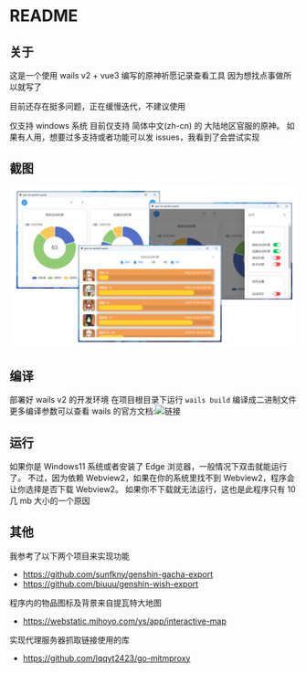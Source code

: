 # README

## 关于

这是一个使用 wails v2 + vue3 编写的原神祈愿记录查看工具
因为想找点事做所以就写了

目前还存在挺多问题，正在缓慢迭代，不建议使用

仅支持 windows 系统
目前仅支持 简体中文(zh-cn) 的 大陆地区官服的原神。
如果有人用，想要过多支持或者功能可以发 issues，我看到了会尝试实现

## 截图

![截图](https://raw.githubusercontent.com/HumXC/give-me-genshin-gacha/main/doc/1.png)

## 编译

部署好 wails v2 的开发环境
在项目根目录下运行 `wails build` 编译成二进制文件
更多编译参数可以查看 wails 的官方文档:![链接](https://wails.io/zh-Hans/docs/reference/cli#构建)

## 运行

如果你是 Windows11 系统或者安装了 Edge 浏览器，一般情况下双击就能运行了。
不过，因为依赖 Webview2，如果在你的系统里找不到 Webview2，程序会让你选择是否下载 Webview2。
如果你不下载就无法运行，这也是此程序只有 10 几 mb 大小的一个原因

## 其他

我参考了以下两个项目来实现功能

-   https://github.com/sunfkny/genshin-gacha-export
-   https://github.com/biuuu/genshin-wish-export

程序内的物品图标及背景来自提瓦特大地图

-   https://webstatic.mihoyo.com/ys/app/interactive-map

实现代理服务器抓取链接使用的库

-   https://github.com/lqqyt2423/go-mitmproxy
